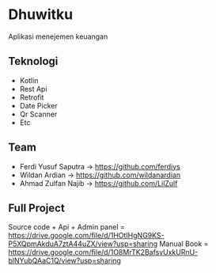 # Dhuwitku
Aplikasi menejemen keuangan 

## Teknologi
- Kotlin
- Rest Api
- Retrofit
- Date Picker
- Qr Scanner
- Etc

## Team
- Ferdi Yusuf Saputra -> https://github.com/ferdiys
- Wildan Ardian -> https://github.com/wildanardian
- Ahmad Zulfan Najib -> https://github.com/LilZulf

## Full Project 
Source code + Api + Admin panel = https://drive.google.com/file/d/1HOtIHgNG9KS-P5XQpmAkduA7ztA44uZX/view?usp=sharing
Manual Book = https://drive.google.com/file/d/1O8MrTK2BafsvUxkURnU-blNYubQAaC1Q/view?usp=sharing
